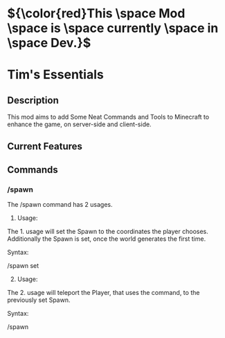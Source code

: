 # ${\color{red}This \space Mod \space is \space currently \space in \space Dev.}$

# Tim's Essentials

## Description

This mod aims to add Some Neat Commands and Tools to Minecraft to enhance the game,
on server-side and client-side.

## Current Features

## Commands

### /spawn

The /spawn command has 2 usages.

1. Usage:

The 1. usage will set the Spawn to the coordinates the player chooses. 
Additionally the Spawn is set, once the world generates the first time.

Syntax:

/spawn set <x> <y> <z>

2. Usage:

The 2. usage will teleport the Player, 
that uses the command, to the previously set Spawn.

Syntax:

/spawn
